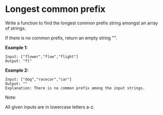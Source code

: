 # Longest common prefix

Write a function to find the longest common prefix string amongst an array of strings.

If there is no common prefix, return an empty string "".

**Example 1:**

```
Input: ["flower","flow","flight"]
Output: "fl"
```

**Example 2:**

```
Input: ["dog","racecar","car"]
Output: ""
Explanation: There is no common prefix among the input strings.
```

Note:

All given inputs are in lowercase letters a-z.
